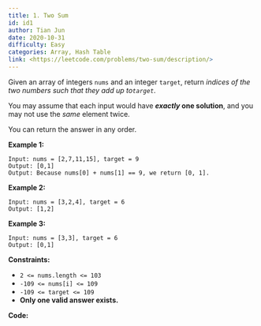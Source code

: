 ```yaml
---
title: 1. Two Sum
id: id1
author: Tian Jun
date: 2020-10-31
difficulty: Easy
categories: Array, Hash Table
link: <https://leetcode.com/problems/two-sum/description/>
---
```


Given an array of integers `nums` and an integer `target`, return _indices of
the two numbers such that they add up to`target`_.

You may assume that each input would have **_exactly_ one solution**, and you
may not use the _same_ element twice.

You can return the answer in any order.



**Example 1:**
            
	Input: nums = [2,7,11,15], target = 9    
	Output: [0,1]    
	Output: Because nums[0] + nums[1] == 9, we return [0, 1].    

**Example 2:**
            
	Input: nums = [3,2,4], target = 6    
	Output: [1,2]    

**Example 3:**
            
	Input: nums = [3,3], target = 6    
	Output: [0,1]    



**Constraints:**

  * `2 <= nums.length <= 103`
  * `-109 <= nums[i] <= 109`
  * `-109 <= target <= 109`
  * **Only one valid answer exists.**


**Code:**
